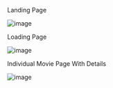 

Landing Page

![image](https://github.com/TLE1709/MovieBuffBase/assets/97980131/67f5004b-17e9-43a9-99f9-7ba9997e805b)

Loading Page

![image](https://github.com/TLE1709/MovieBuffBase/assets/97980131/294ff912-82e7-4f25-9dfb-fa806bf65bb1)

Individual Movie Page With Details

![image](https://github.com/TLE1709/MovieBuffBase/assets/97980131/3a8b5281-b853-41f6-97bf-672ec1c7eddb)

